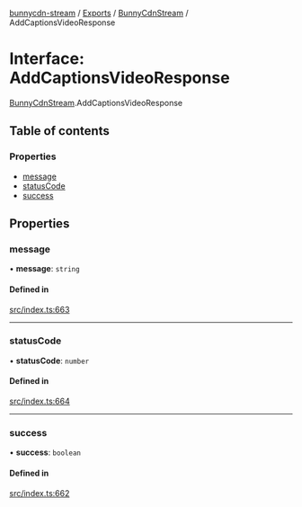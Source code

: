 [bunnycdn-stream](../README.md) / [Exports](../modules.md) / [BunnyCdnStream](../modules/BunnyCdnStream.md) / AddCaptionsVideoResponse

# Interface: AddCaptionsVideoResponse

[BunnyCdnStream](../modules/BunnyCdnStream.md).AddCaptionsVideoResponse

## Table of contents

### Properties

- [message](BunnyCdnStream.AddCaptionsVideoResponse.md#message)
- [statusCode](BunnyCdnStream.AddCaptionsVideoResponse.md#statuscode)
- [success](BunnyCdnStream.AddCaptionsVideoResponse.md#success)

## Properties

### message

• **message**: `string`

#### Defined in

[src/index.ts:663](https://github.com/dan-online/bunnycdn-stream/blob/43fdbc3/src/index.ts#L663)

___

### statusCode

• **statusCode**: `number`

#### Defined in

[src/index.ts:664](https://github.com/dan-online/bunnycdn-stream/blob/43fdbc3/src/index.ts#L664)

___

### success

• **success**: `boolean`

#### Defined in

[src/index.ts:662](https://github.com/dan-online/bunnycdn-stream/blob/43fdbc3/src/index.ts#L662)
